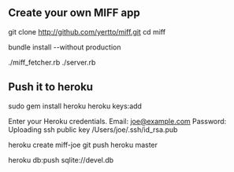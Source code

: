 ## Create your own MIFF app

  git clone http://github.com/yertto/miff.git
  cd miff

  bundle install --without production

  ./miff_fetcher.rb
  ./server.rb


## Push it to heroku

  sudo gem install heroku
  heroku keys:add

  Enter your Heroku credentials.
  Email: joe@example.com
  Password: 
  Uploading ssh public key /Users/joe/.ssh/id_rsa.pub

  heroku create miff-joe
  git push heroku master

  heroku db:push sqlite://devel.db

